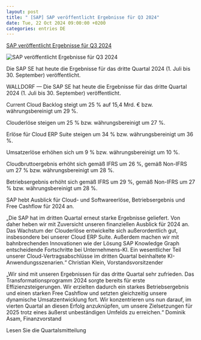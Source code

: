 ```yaml
---
layout: post
title: " [SAP] SAP veröffentlicht Ergebnisse für Q3 2024"
date: Tue, 22 Oct 2024 09:00:00 +0200
categories: entries DE
---
```

[SAP veröffentlicht Ergebnisse für Q3 2024](https://news.sap.com/germany/2024/10/sap-veroeffentlicht-ergebnisse-fuer-q3-2024/)

![SAP veröffentlicht Ergebnisse für Q3 2024](https://news.sap.com/germany/files/2024/03/28/SAP_Locations_Walldorf_2012_006-1-1920x600-1.jpg)

Die SAP SE hat heute die Ergebnisse für das dritte Quartal 2024 (1. Juli bis 30. September) veröffentlicht.

WALLDORF — Die SAP SE hat heute die Ergebnisse für das dritte Quartal 2024 (1. Juli bis 30. September) veröffentlicht.

Current Cloud Backlog steigt um 25 % auf 15,4 Mrd. € bzw. währungsbereinigt um 29 %.

Clouderlöse steigen um 25 % bzw. währungsbereinigt um 27 %.

Erlöse für Cloud ERP Suite steigen um 34 % bzw. währungsbereinigt um 36 %.

Umsatzerlöse erhöhen sich um 9 % bzw. währungsbereinigt um 10 %.

Cloudbruttoergebnis erhöht sich gemäß IFRS um 26 %, gemäß Non-IFRS um 27 % bzw. währungsbereinigt um 28 %.

Betriebsergebnis erhöht sich gemäß IFRS um 29 %, gemäß Non-IFRS um 27 % bzw. währungsbereinigt um 28 %.

SAP hebt Ausblick für Cloud- und Softwareerlöse, Betriebsergebnis und Free Cashflow für 2024 an.

„Die SAP hat im dritten Quartal erneut starke Ergebnisse geliefert. Von daher heben wir mit Zuversicht unseren finanziellen Ausblick für 2024 an. Das Wachstum der Clouderlöse entwickelte sich außerordentlich gut, insbesondere bei unserer Cloud ERP Suite. Außerdem machen wir mit bahnbrechenden Innovationen wie der Lösung SAP Knowledge Graph entscheidende Fortschritte bei Unternehmens-KI. Ein wesentlicher Teil unserer Cloud-Vertragsabschlüsse im dritten Quartal beinhaltete KI-Anwendungsszenarien.“ Christian Klein, Vorstandsvorsitzender

„Wir sind mit unseren Ergebnissen für das dritte Quartal sehr zufrieden. Das Transformationsprogramm 2024 sorgte bereits für erste Effizienzsteigerungen. Wir erzielten dadurch ein starkes Betriebsergebnis und einen starken Free Cashflow und setzten gleichzeitig unsere dynamische Umsatzentwicklung fort. Wir konzentrieren uns nun darauf, im vierten Quartal an diesen Erfolg anzuknüpfen, um unsere Zielsetzungen für 2025 trotz eines äußerst unbeständigen Umfelds zu erreichen.“ Dominik Asam, Finanzvorstand

Lesen Sie die Quartalsmitteilung

